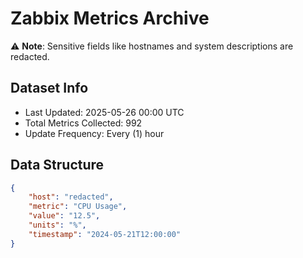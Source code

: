 # Zabbix Metrics Archive

⚠️ **Note**: Sensitive fields like hostnames and system descriptions are redacted.

## Dataset Info
- Last Updated: 2025-05-26 00:00 UTC
- Total Metrics Collected: 992
- Update Frequency: Every (1) hour

## Data Structure
```json
{
    "host": "redacted",
    "metric": "CPU Usage",
    "value": "12.5",
    "units": "%",
    "timestamp": "2024-05-21T12:00:00"
}
```
